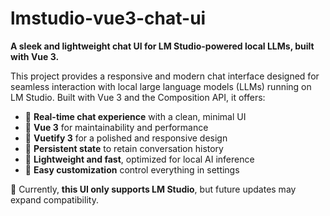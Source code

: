# lmstudio-vue3-chat-ui

**A sleek and lightweight chat UI for LM Studio-powered local LLMs, built with Vue 3.**

This project provides a responsive and modern chat interface designed for seamless interaction with local large language models (LLMs) running on LM Studio. Built with Vue 3 and the Composition API, it offers:

- 🔹 **Real-time chat experience** with a clean, minimal UI
- 🔹 **Vue 3** for maintainability and performance
- 🔹 **Vuetify 3** for a polished and responsive design
- 🔹 **Persistent state** to retain conversation history
- 🔹 **Lightweight and fast**, optimized for local AI inference
- 🔹 **Easy customization** control everything in settings

🚀 Currently, **this UI only supports LM Studio**, but future updates may expand compatibility.  
